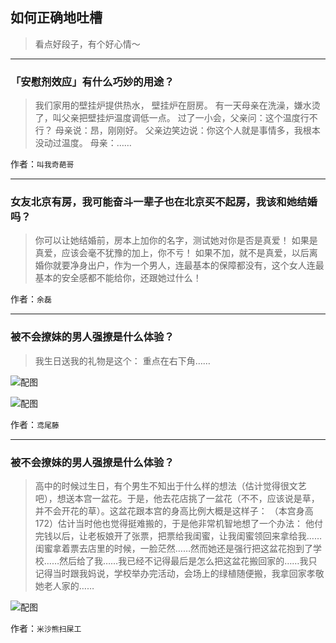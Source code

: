 ## 如何正确地吐槽

> 看点好段子，有个好心情～


 
---

### 「安慰剂效应」有什么巧妙的用途？

> 我们家用的壁挂炉提供热水，
> 壁挂炉在厨房。
> 有一天母亲在洗澡，嫌水烫了，叫父亲把壁挂炉温度调低一点。
> 过了一小会，父亲问：这个温度行不行？
> 母亲说：昂，刚刚好。
> 父亲边笑边说：你这个人就是事情多，我根本没动过温度。
> 母亲：……


作者：`叫我奇葩哥`

---

### 女友北京有房，我可能奋斗一辈子也在北京买不起房，我该和她结婚吗？

> 你可以让她结婚前，房本上加你的名字，测试她对你是否是真爱！
> 如果是真爱，应该会毫不犹豫的加上，你不亏！
> 如果不加，就不是真爱，以后离婚你就要净身出户，作为一个男人，连最基本的保障都没有，这个女人连最基本的安全感都不能给你，还跟她过什么！


作者：`余磊`

---

### 被不会撩妹的男人强撩是什么体验？

> 我生日送我的礼物是这个：
> 重点在右下角……



![配图](https://pic3.zhimg.com/v2-df80a5d11740a92a3c4ace8fb9a1fc52_b.jpg)



![配图](https://pic1.zhimg.com/v2-7aed1c52a6d6e14a1077fe5f0ba32aa4_b.jpg)


作者：`鸢尾藤`

---

### 被不会撩妹的男人强撩是什么体验？

> 高中的时候过生日，有个男生不知出于什么样的想法（估计觉得很文艺吧），想送本宫一盆花。于是，他去花店挑了一盆花（不不，应该说是草，并不会开花的草）。这盆花跟本宫的身高比例大概是这样子：
> （本宫身高 172）估计当时他也觉得挺难搬的，于是他非常机智地想了一个办法：
> 他付完钱以后，让老板娘开了张票，把票给我闺蜜，让我闺蜜领回来拿给我……
> 闺蜜拿着票去店里的时候，一脸茫然……然而她还是强行把这盆花抱到了学校……然后给了我……我已经不记得最后是怎么把这盆花搬回家的……我只记得当时跟我妈说，学校举办完活动，会场上的绿植随便搬，我拿回家孝敬她老人家的……



![配图](http://pic3.zhimg.com/70/7289f3889b4495318cb33d56fdcc040e_b.jpg)


作者：`米沙熊扫屎工`